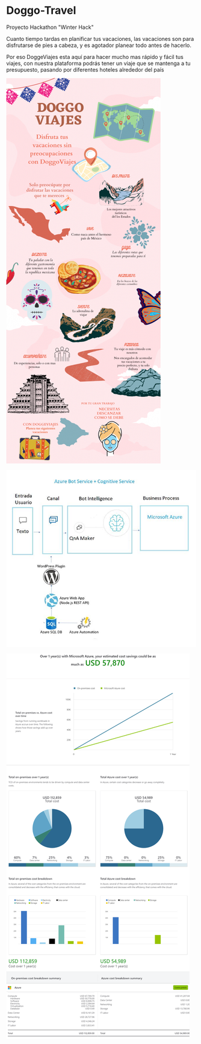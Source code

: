 # Doggo-Travel
Proyecto Hackathon "Winter Hack" 

Cuanto tiempo tardas en planificar tus vacaciones, las vacaciones son para disfrutarse de pies a cabeza, y es agotador planear todo antes de hacerlo. 

Por eso DoggeViajes esta aquí para hacer mucho mas rápido y fácil tus viajes, con nuestra plataforma podrás tener un viaje que se mantenga a tu presupuesto, pasando por diferentes hoteles alrededor del país   


![Descripcion del proyecto](https://github.com/Ange1D/Doggo-Travel/blob/main/imagenes/DoggoViajes.png)

![Diagrama Azure](https://github.com/Ange1D/Doggo-Travel/blob/main/imagenes/diagrama%20azure.JPG)

![TCO 1 año](https://github.com/Ange1D/Doggo-Travel/blob/main/imagenes/MicrosoftTeams-image%20(2).png)



